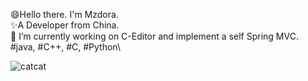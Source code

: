 😄Hello there. I'm Mzdora.\
✨A Developer from China.\
🔭 I’m currently working on C-Editor and implement a self Spring MVC.\
#java, #C++, #C, #Python\

![catcat](https://github.com/mzdora/photobed/blob/master/catcat.gif?raw=true)



<!--
**mzdora/mzdora** is a ✨ _special_ ✨ repository because its `README.md` (this file) appears on your GitHub profile.

Here are some ideas to get you started:

- 🔭 I’m currently working on ...
- 🌱 I’m currently learning ...
- 👯 I’m looking to collaborate on ...
- 🤔 I’m looking for help with ...
- 💬 Ask me about ...
- 📫 How to reach me: ...
- 😄 Pronouns: ...
- ⚡ Fun fact: ...
-->
